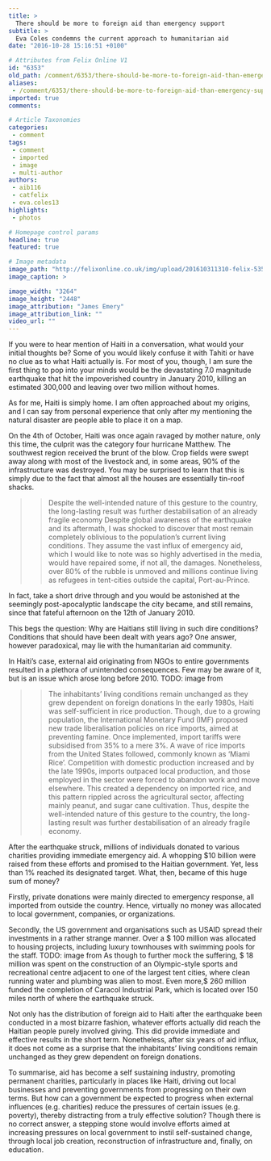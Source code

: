 ```yaml
---
title: >
  There should be more to foreign aid than emergency support
subtitle: >
  Eva Coles condemns the current approach to humanitarian aid
date: "2016-10-28 15:16:51 +0100"

# Attributes from Felix Online V1
id: "6353"
old_path: /comment/6353/there-should-be-more-to-foreign-aid-than-emergency-support
aliases:
 - /comment/6353/there-should-be-more-to-foreign-aid-than-emergency-support
imported: true
comments:

# Article Taxonomies
categories:
 - comment
tags:
 - comment
 - imported
 - image
 - multi-author
authors:
 - aib116
 - catfelix
 - eva.coles13
highlights:
 - photos

# Homepage control params
headline: true
featured: true

# Image metadata
image_path: "http://felixonline.co.uk/img/upload/201610311310-felix-5357500014_eef716803c_o.jpg"
image_caption: >

image_width: "3264"
image_height: "2448"
image_attribution: "James Emery"
image_attribution_link: ""
video_url: ""
---
```


If you were to hear mention of Haiti in a conversation, what would your initial thoughts be? Some of you would likely confuse it with Tahiti or have no clue as to what Haiti actually is. For most of you, though, I am sure the first thing to pop into your minds would be the devastating 7.0 magnitude earthquake that hit the impoverished country in January 2010, killing an estimated 300,000 and leaving over two million without homes.

As for me, Haiti is simply home. I am often approached about my origins, and I can say from personal experience that only after my mentioning the natural disaster are people able to place it on a map.

On the 4th of October, Haiti was once again ravaged by mother nature, only this time, the culprit was the category four hurricane Matthew. The southwest region received the brunt of the blow. Crop fields were swept away along with most of the livestock and, in some areas, 90% of the infrastructure was destroyed. You may be surprised to learn that this is simply due to the fact that almost all the houses are essentially tin-roof shacks.
> > Despite the well-intended nature of this gesture to the country, the long-lasting result was further destabilisation of an already fragile economy
Despite global awareness of the earthquake and its aftermath, I was shocked to discover that most remain completely oblivious to the population’s current living conditions. They assume the vast influx of emergency aid, which I would like to note was so highly advertised in the media, would have repaired some, if not all, the damages. Nonetheless, over 80% of the rubble is unmoved and millions continue living as refugees in tent-cities outside the capital, Port-au-Prince.

In fact, take a short drive through and you would be astonished at the seemingly post-apocalyptic landscape the city became, and still remains, since that fateful afternoon on the 12th of January 2010.

This begs the question: Why are Haitians still living in such dire conditions? Conditions that should have been dealt with years ago? One answer, however paradoxical, may lie with the humanitarian aid community.

In Haiti’s case, external aid originating from NGOs to entire governments resulted in a plethora of unintended consequences. Few may be aware of it, but is an issue which arose long before 2010.
TODO: image from
> > The inhabitants’ living conditions remain unchanged as they grew dependent on foreign donations
In the early 1980s, Haiti was self-sufficient in rice production. Though, due to a growing population, the International Monetary Fund (IMF) proposed new trade liberalisation policies on rice imports, aimed at preventing famine. Once implemented, import tariffs were subsidised from 35% to a mere 3%. A wave of rice imports from the United States followed, commonly known as ‘Miami Rice’. Competition with domestic production increased and by the late 1990s, imports outpaced local production, and those employed in the sector were forced to abandon work and move elsewhere. This created a dependency on imported rice, and this pattern rippled across the agricultural sector, affecting mainly peanut, and sugar cane cultivation. Thus, despite the well-intended nature of this gesture to the country, the long-lasting result was further destabilisation of an already fragile economy.

After the earthquake struck, millions of individuals donated to various charities providing immediate emergency aid. A whopping $10 billion were raised from these efforts and promised to the Haitian government. Yet, less than 1% reached its designated target. What, then, became of this huge sum of money?

Firstly, private donations were mainly directed to emergency response, all imported from outside the country. Hence, virtually no money was allocated to local government, companies, or organizations.

Secondly, the US government and organisations such as USAID spread their investments in a rather strange manner. Over a $ 100 million was allocated to housing projects, including luxury townhouses with swimming pools for the staff.
TODO: image from
As though to further mock the suffering, $ 18 million was spent on the construction of an Olympic-style sports and recreational centre adjacent to one of the largest tent cities, where clean running water and plumbing was alien to most. Even more,$ 260 million funded the completion of Caracol Industrial Park, which is located over 150 miles north of where the earthquake struck.

Not only has the distribution of foreign aid to Haiti after the earthquake been conducted in a most bizarre fashion, whatever efforts actually did reach the Haitian people purely involved giving. This did provide immediate and effective results in the short term. Nonetheless, after six years of aid influx, it does not come as a surprise that the inhabitants’ living conditions remain unchanged as they grew dependent on foreign donations.

To summarise, aid has become a self sustaining industry, promoting permanent charities, particularly in places like Haiti, driving out local businesses and preventing governments from progressing on their own terms. But how can a government be expected to progress when external influences (e.g. charities) reduce the pressures of certain issues (e.g. poverty), thereby distracting from a truly effective solution? Though there is no correct answer, a stepping stone would involve efforts aimed at increasing pressures on local government to instil self-sustained change, through local job creation, reconstruction of infrastructure and, finally, on education.
